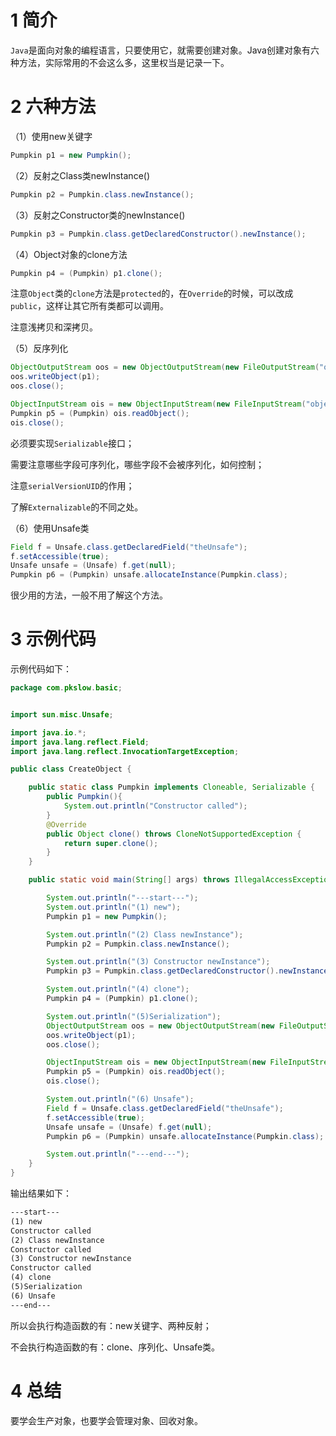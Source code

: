 # 1 简介

`Java`是面向对象的编程语言，只要使用它，就需要创建对象。Java创建对象有六种方法，实际常用的不会这么多，这里权当是记录一下。



# 2 六种方法

（1）使用new关键字

```java
Pumpkin p1 = new Pumpkin();
```



（2）反射之Class类newInstance()

```java
Pumpkin p2 = Pumpkin.class.newInstance();
```



（3）反射之Constructor类的newInstance()

```java
Pumpkin p3 = Pumpkin.class.getDeclaredConstructor().newInstance();
```



（4）Object对象的clone方法

```java
Pumpkin p4 = (Pumpkin) p1.clone();
```

注意`Object`类的`clone`方法是`protected`的，在`Override`的时候，可以改成`public`，这样让其它所有类都可以调用。

注意浅拷贝和深拷贝。



（5）反序列化

```java
ObjectOutputStream oos = new ObjectOutputStream(new FileOutputStream("object.bin"));
oos.writeObject(p1);
oos.close();

ObjectInputStream ois = new ObjectInputStream(new FileInputStream("object.bin"));
Pumpkin p5 = (Pumpkin) ois.readObject();
ois.close();
```

必须要实现`Serializable`接口；

需要注意哪些字段可序列化，哪些字段不会被序列化，如何控制；

注意`serialVersionUID`的作用；

了解`Externalizable`的不同之处。



（6）使用Unsafe类

```java
Field f = Unsafe.class.getDeclaredField("theUnsafe");
f.setAccessible(true);
Unsafe unsafe = (Unsafe) f.get(null);
Pumpkin p6 = (Pumpkin) unsafe.allocateInstance(Pumpkin.class);
```

很少用的方法，一般不用了解这个方法。



# 3 示例代码

示例代码如下：

```java
package com.pkslow.basic;


import sun.misc.Unsafe;

import java.io.*;
import java.lang.reflect.Field;
import java.lang.reflect.InvocationTargetException;

public class CreateObject {

    public static class Pumpkin implements Cloneable, Serializable {
        public Pumpkin(){
            System.out.println("Constructor called");
        }
        @Override
        public Object clone() throws CloneNotSupportedException {
            return super.clone();
        }
    }

    public static void main(String[] args) throws IllegalAccessException, InstantiationException, NoSuchMethodException, InvocationTargetException, CloneNotSupportedException, IOException, ClassNotFoundException, NoSuchFieldException {

        System.out.println("---start---");
        System.out.println("(1) new");
        Pumpkin p1 = new Pumpkin();

        System.out.println("(2) Class newInstance");
        Pumpkin p2 = Pumpkin.class.newInstance();

        System.out.println("(3) Constructor newInstance");
        Pumpkin p3 = Pumpkin.class.getDeclaredConstructor().newInstance();

        System.out.println("(4) clone");
        Pumpkin p4 = (Pumpkin) p1.clone();

        System.out.println("(5)Serialization");
        ObjectOutputStream oos = new ObjectOutputStream(new FileOutputStream("object.bin"));
        oos.writeObject(p1);
        oos.close();

        ObjectInputStream ois = new ObjectInputStream(new FileInputStream("object.bin"));
        Pumpkin p5 = (Pumpkin) ois.readObject();
        ois.close();

        System.out.println("(6) Unsafe");
        Field f = Unsafe.class.getDeclaredField("theUnsafe");
        f.setAccessible(true);
        Unsafe unsafe = (Unsafe) f.get(null);
        Pumpkin p6 = (Pumpkin) unsafe.allocateInstance(Pumpkin.class);

        System.out.println("---end---");
    }
}
```

输出结果如下：

```tex
---start---
(1) new
Constructor called
(2) Class newInstance
Constructor called
(3) Constructor newInstance
Constructor called
(4) clone
(5)Serialization
(6) Unsafe
---end---
```

所以会执行构造函数的有：new关键字、两种反射；

不会执行构造函数的有：clone、序列化、Unsafe类。



# 4 总结

要学会生产对象，也要学会管理对象、回收对象。


